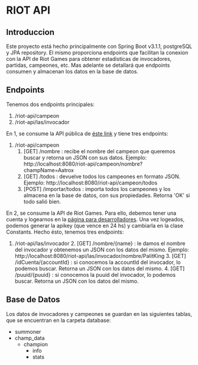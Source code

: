 # RIOT API

## Introduccion

Este proyecto está hecho principalmente con Spring Boot v3.1.1, postgreSQL y JPA repository. 
El mismo proporciona endpoints que facilitan la conexion con la API de Riot Games para obtener
estadisticas de invocadores, partidas, campeones, etc. Mas adelante se detallará que endpoints consumen 
y almacenan los datos en la base de datos. 

## Endpoints

Tenemos dos endpoints principales:
1. /riot-api/campeon
2. /riot-api/las/invocador

En 1, se consume la API pública de [éste link](https://ddragon.leagueoflegends.com/cdn/13.13.1/data/en_US/champion.json)
y tiene tres endpoints:

1. /riot-api/campeon
   1. [GET] /nombre : recibe el nombre del campeon que queremos buscar y retorna un JSON con sus datos.
    Ejemplo: http://localhost:8080/riot-api/campeon/nombre?champName=Aatrox 
   2. [GET] /todos : devuelve todos los campeones en formato JSON. Ejemplo: http://localhost:8080/riot-api/campeon/todos
   3. [POST] /importar/todos : importa todos los campeones y los almacena en la base de datos, con sus propiedades. Retorna 'OK' si todo salió bien.

En 2, se consume la API de Riot Games. Para ello, debemos tener una cuenta y logearnos en la [página para desarrolladores](https://developer.riotgames.com/). 
Una vez logeados, podemos generar la apikey (que vence en 24 hs) y cambiarla en la clase Constants.
Hecho ésto, tenemos tres endpoints:

1. /riot-api/las/invocador
   2. [GET] /nombre/{name} : le damos el nombre del invocador y obtenemos un JSON con los datos del mismo. Ejemplo: http://localhost:8080/riot-api/las/invocador/nombre/PalitKing
   3. [GET] /idCuenta/{accountId} : si conocemos la accountId del invocador, lo podemos buscar. Retorna un JSON con los datos del mismo.
   4. [GET] /puuid/{puuid} : si conocemos la puuid del invocador, lo podemos buscar. Retorna un JSON con los datos del mismo.

## Base de Datos

Los datos de invocadores y campeones se guardan en las siguientes tablas, que se encuentran en la carpeta database:

- summoner
- champ_data
  - champion
    - info
    - stats